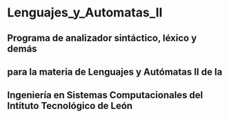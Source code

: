 # Lenguajes_y_Automatas_II

## Programa de analizador sintáctico, léxico y demás
## para la materia de Lenguajes y Autómatas II de la
## Ingeniería en Sistemas Computacionales del Intituto Tecnológico de León
